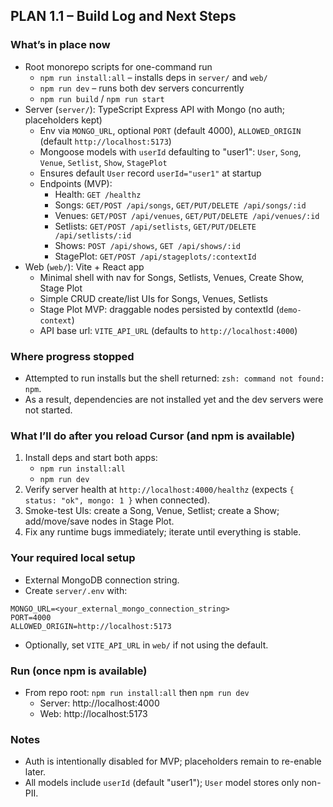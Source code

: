 ## PLAN 1.1 – Build Log and Next Steps

### What’s in place now
- Root monorepo scripts for one-command run
  - `npm run install:all` – installs deps in `server/` and `web/`
  - `npm run dev` – runs both dev servers concurrently
  - `npm run build` / `npm run start`
- Server (`server/`): TypeScript Express API with Mongo (no auth; placeholders kept)
  - Env via `MONGO_URL`, optional `PORT` (default 4000), `ALLOWED_ORIGIN` (default `http://localhost:5173`)
  - Mongoose models with `userId` defaulting to "user1": `User`, `Song`, `Venue`, `Setlist`, `Show`, `StagePlot`
  - Ensures default `User` record `userId="user1"` at startup
  - Endpoints (MVP):
    - Health: `GET /healthz`
    - Songs: `GET/POST /api/songs`, `GET/PUT/DELETE /api/songs/:id`
    - Venues: `GET/POST /api/venues`, `GET/PUT/DELETE /api/venues/:id`
    - Setlists: `GET/POST /api/setlists`, `GET/PUT/DELETE /api/setlists/:id`
    - Shows: `POST /api/shows`, `GET /api/shows/:id`
    - StagePlot: `GET/POST /api/stageplots/:contextId`
- Web (`web/`): Vite + React app
  - Minimal shell with nav for Songs, Setlists, Venues, Create Show, Stage Plot
  - Simple CRUD create/list UIs for Songs, Venues, Setlists
  - Stage Plot MVP: draggable nodes persisted by contextId (`demo-context`)
  - API base url: `VITE_API_URL` (defaults to `http://localhost:4000`)

### Where progress stopped
- Attempted to run installs but the shell returned: `zsh: command not found: npm`.
- As a result, dependencies are not installed yet and the dev servers were not started.

### What I’ll do after you reload Cursor (and npm is available)
1. Install deps and start both apps:
   - `npm run install:all`
   - `npm run dev`
2. Verify server health at `http://localhost:4000/healthz` (expects `{ status: "ok", mongo: 1 }` when connected).
3. Smoke-test UIs: create a Song, Venue, Setlist; create a Show; add/move/save nodes in Stage Plot.
4. Fix any runtime bugs immediately; iterate until everything is stable.

### Your required local setup
- External MongoDB connection string.
- Create `server/.env` with:
```
MONGO_URL=<your_external_mongo_connection_string>
PORT=4000
ALLOWED_ORIGIN=http://localhost:5173
```
- Optionally, set `VITE_API_URL` in `web/` if not using the default.

### Run (once npm is available)
- From repo root: `npm run install:all` then `npm run dev`
  - Server: http://localhost:4000
  - Web: http://localhost:5173

### Notes
- Auth is intentionally disabled for MVP; placeholders remain to re-enable later.
- All models include `userId` (default "user1"); `User` model stores only non-PII.
